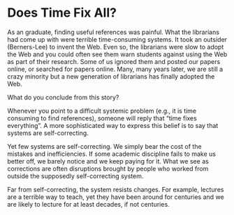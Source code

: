 # Does Time Fix All?

As an graduate, finding useful references was painful. What the
librarians had come up with were terrible time-consuming systems. It
took an outsider (Berners-Lee) to invent the Web. Even so, the
librarians were slow to adopt the Web and you could often see them
warn students against using the Web as part of their research. Some of
us ignored them and posted our papers online, or searched for papers
online. Many, many years later, we are still a crazy minority but a
new generation of librarians has finally adopted the Web.

What do you conclude from this story?

Whenever you point to a difficult systemic problem (e.g., it is time
consuming to find references), someone will reply that “time fixes
everything”. A more sophisticated way to express this belief is to say
that systems are self-correcting.

Yet few systems are self-correcting. We simply bear the cost of the
mistakes and inefficiencies. If some academic discipline fails to make
us better off, we barely notice and we keep paying for it. What we see
as corrections are often disruptions brought by people who worked from
outside the supposedly self-correcting system.

Far from self-correcting, the system resists changes. For example,
lectures are a terrible way to teach, yet they have been around for
centuries and we are likely to lecture for at least decades, if not
centuries.












